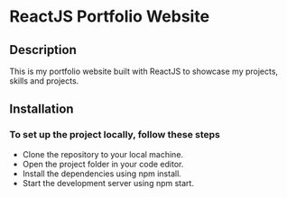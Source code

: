 #    ReactJS Portfolio Website

## Description
This is my portfolio website built with ReactJS to showcase my projects, skills and projects.


## Installation
### To set up the project locally, follow these steps
- Clone the repository to your local machine.
- Open the project folder in your code editor.
- Install the dependencies using npm install.
- Start the development server using npm start.





